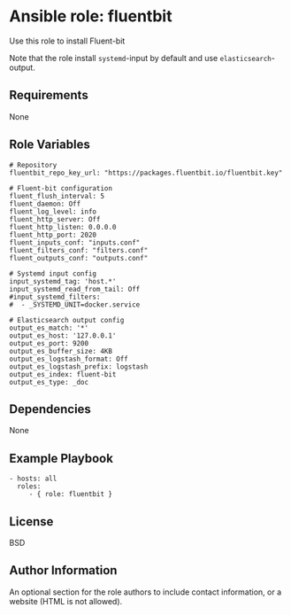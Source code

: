 Ansible role: fluentbit
=========

Use this role to install Fluent-bit

Note that the role install `systemd`-input by default and use `elasticsearch`-output. 

Requirements
------------

None

Role Variables
--------------

    # Repository
    fluentbit_repo_key_url: "https://packages.fluentbit.io/fluentbit.key"
    
    # Fluent-bit configuration
    fluent_flush_interval: 5
    fluent_daemon: Off
    fluent_log_level: info
    fluent_http_server: Off
    fluent_http_listen: 0.0.0.0
    fluent_http_port: 2020
    fluent_inputs_conf: "inputs.conf"
    fluent_filters_conf: "filters.conf"
    fluent_outputs_conf: "outputs.conf"
    
    # Systemd input config
    input_systemd_tag: 'host.*'
    input_systemd_read_from_tail: Off
    #input_systemd_filters:
    #  - _SYSTEMD_UNIT=docker.service
    
    # Elasticsearch output config
    output_es_match: '*'
    output_es_host: '127.0.0.1'
    output_es_port: 9200
    output_es_buffer_size: 4KB
    output_es_logstash_format: Off
    output_es_logstash_prefix: logstash
    output_es_index: fluent-bit
    output_es_type: _doc


Dependencies
------------

None

Example Playbook
----------------

    - hosts: all
      roles:
         - { role: fluentbit }

License
-------

BSD

Author Information
------------------

An optional section for the role authors to include contact information, or a website (HTML is not allowed).
